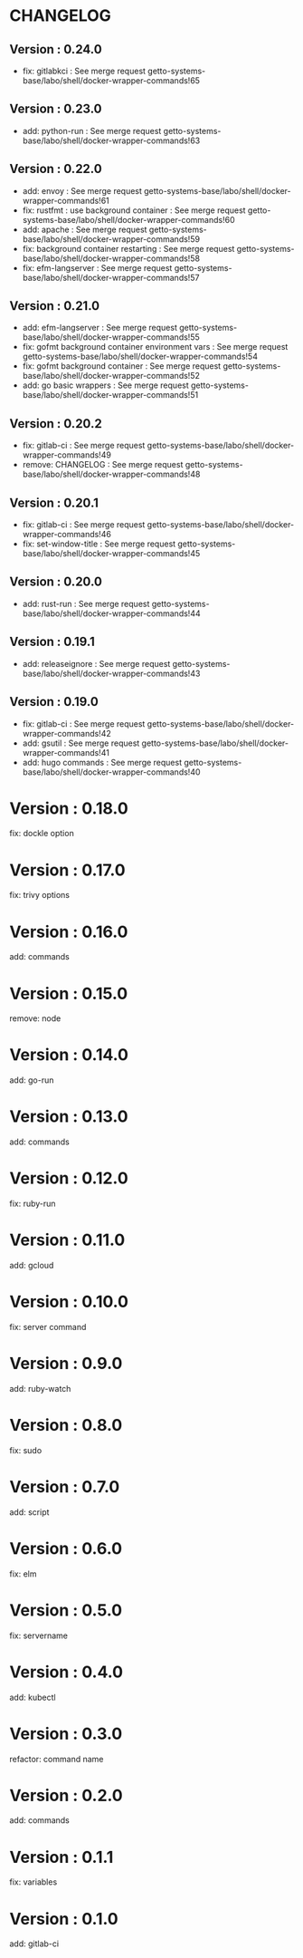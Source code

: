 # CHANGELOG

## Version : 0.24.0

- fix: gitlabkci : See merge request getto-systems-base/labo/shell/docker-wrapper-commands!65


## Version : 0.23.0

- add: python-run : See merge request getto-systems-base/labo/shell/docker-wrapper-commands!63


## Version : 0.22.0

- add: envoy : See merge request getto-systems-base/labo/shell/docker-wrapper-commands!61
- fix: rustfmt : use background container : See merge request getto-systems-base/labo/shell/docker-wrapper-commands!60
- add: apache : See merge request getto-systems-base/labo/shell/docker-wrapper-commands!59
- fix: background container restarting : See merge request getto-systems-base/labo/shell/docker-wrapper-commands!58
- fix: efm-langserver : See merge request getto-systems-base/labo/shell/docker-wrapper-commands!57


## Version : 0.21.0

- add: efm-langserver : See merge request getto-systems-base/labo/shell/docker-wrapper-commands!55
- fix: gofmt background container environment vars : See merge request getto-systems-base/labo/shell/docker-wrapper-commands!54
- fix: gofmt background container : See merge request getto-systems-base/labo/shell/docker-wrapper-commands!52
- add: go basic wrappers : See merge request getto-systems-base/labo/shell/docker-wrapper-commands!51


## Version : 0.20.2

- fix: gitlab-ci : See merge request getto-systems-base/labo/shell/docker-wrapper-commands!49
- remove: CHANGELOG : See merge request getto-systems-base/labo/shell/docker-wrapper-commands!48


## Version : 0.20.1

- fix: gitlab-ci : See merge request getto-systems-base/labo/shell/docker-wrapper-commands!46
- fix: set-window-title : See merge request getto-systems-base/labo/shell/docker-wrapper-commands!45


## Version : 0.20.0

- add: rust-run : See merge request getto-systems-base/labo/shell/docker-wrapper-commands!44


## Version : 0.19.1

- add: releaseignore : See merge request getto-systems-base/labo/shell/docker-wrapper-commands!43


## Version : 0.19.0

- fix: gitlab-ci : See merge request getto-systems-base/labo/shell/docker-wrapper-commands!42
- add: gsutil : See merge request getto-systems-base/labo/shell/docker-wrapper-commands!41
- add: hugo commands : See merge request getto-systems-base/labo/shell/docker-wrapper-commands!40

# Version : 0.18.0

fix: dockle option

# Version : 0.17.0

fix: trivy options

# Version : 0.16.0

add: commands

# Version : 0.15.0

remove: node

# Version : 0.14.0

add: go-run

# Version : 0.13.0

add: commands

# Version : 0.12.0

fix: ruby-run

# Version : 0.11.0

add: gcloud

# Version : 0.10.0

fix: server command

# Version : 0.9.0

add: ruby-watch

# Version : 0.8.0

fix: sudo

# Version : 0.7.0

add: script

# Version : 0.6.0

fix: elm

# Version : 0.5.0

fix: servername

# Version : 0.4.0

add: kubectl

# Version : 0.3.0

refactor: command name

# Version : 0.2.0

add: commands

# Version : 0.1.1

fix: variables

# Version : 0.1.0

add: gitlab-ci

